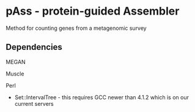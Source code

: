 pAss - protein-guided Assembler
====

Method for counting genes from a metagenomic survey

## Dependencies
MEGAN

Muscle 

Perl 
 * Set::IntervalTree - this requires GCC newer than 4.1.2 which is on our current servers
